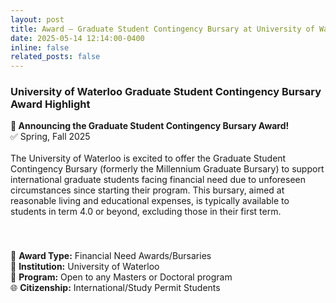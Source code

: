 ```yaml
---
layout: post
title: Award – Graduate Student Contingency Bursary at University of Waterloo!
date: 2025-05-14 12:14:00-0400
inline: false
related_posts: false
---
```


<h3>University of Waterloo Graduate Student Contingency Bursary Award Highlight</h3>

<div class="post">
<article>

<div class="card mt-3" >
  <div class="p-3">
    <strong>🎉 Announcing the Graduate Student Contingency Bursary Award!</strong><br>
    ✅ Spring, Fall 2025<br><br>
    The University of Waterloo is excited to offer the Graduate Student Contingency Bursary (formerly the Millennium Graduate Bursary) to support international graduate students facing financial need due to unforeseen circumstances since starting their program. This bursary, aimed at reasonable living and educational expenses, is typically available to students in term 4.0 or beyond, excluding those in their first term.<br><br>
    <div style="margin-bottom: 20px;">
        <!-- Placeholder for image if available -->
    </div>
    <div style="clear: both;"></div>
    <br>
    📌 <strong>Award Type:</strong> Financial Need Awards/Bursaries<br>
    📍 <strong>Institution:</strong> University of Waterloo<br>
    📝 <strong>Program:</strong> Open to any Masters or Doctoral program<br>
    🌐 <strong>Citizenship:</strong> International/Study Permit Students<br><br>
  </div>
</div>
</article>
</div>